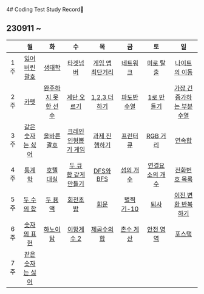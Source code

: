 
4# Coding Test Study Record📖
## 230911 ~
| |월|화|수|목|금|토|일 |
|:-:|:-:|:-:|:-:|:-:|:-:|:-:|:-:|
|1주|[잃어버린 괄호](./contents/1week-1.md) | [생태학](./contents/1week-2.md) | [타겟넘버](./contents/1week-3.md) | [게임 맵 최단거리](./contents/1week-4.md) | [네트워크](./contents/1week-5.md) | [미로 탈출](./contents/1week-6.md) | [나이트의 이동](./contents/1week-7.md)
|2주| [카펫](./contents/2week-1.md) |[완주하지 못한 선수](./contents/2week-2.md) | [계단 오르기](./contents/2week-3.md) |[1,2,3 더하기](./contents/2week-4.md) |[파도반 수열](./contents/2week-5.md) | [1로 만들기](./contents/2week-6.md) | [가장 긴 증가하는 부분 수열](./contents/2week-7.md) 
|3주|[같은 숫자는 싫어](./contents/3week-1.md) | [올바른 괄호](./contents/3week-2.md) | [크레인 인형뽑기 게임](./contents/3week-3.md)|[과제 진행하기](./contents/3week-4.md) | [프린터 큐](./contents/3week-5.md)|[RGB 거리](./contents/3week-6.md) | [연속합](./contents/3week-7.md)
|4주| [통계학](./contents/4week-1.md) | [호텔 대실](./contents/4week-2.md) | [두 큐 합 같게 만들기](./contents/4week-3.md) | [DFS와 BFS](./contents/4week-4.md) |[섬의 개수](./contents/4week-5.md) | [연결요소의 개수](./contents/4week-6.md) | [전화번호 목록](./contents/4week-7.md) | 
5주 |[두 수의 합](./contents/5week-1.md) |[두 용액](./contents/5week-2.md) |[회전초밥](./contents/5week-3.md) |[회문](./contents/5week-4.md)|[별찍기-10](./contents/5week-5.md)|[퇴사](./contents/5week-6.md)|[이진 변환 반복하기](./contents/5week-7.md) |
6주 | [숫자의 표현](./contents/6week-1.md) | [하노이탑](./contents/6week-2.md) | [이항계수 2](./contents/6week-3.md) | [제곱수의 합](./contents/6week-4.md) |[촌수 계산](./contents/6week-5.md) | [안전 영역](./contents/6week-6.md) | [포스택](./contents/6week-7.md)|
|7주| [같은 숫자는 싫어](./contents/7week-1.md)
